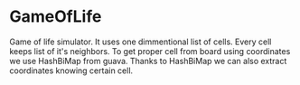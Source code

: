 # GameOfLife
Game of life simulator. It uses one dimmentional list of cells. Every cell keeps list of it's neighbors.
To get proper cell from board using coordinates we use HashBiMap from guava. Thanks to HashBiMap we can
also extract coordinates knowing certain cell.
